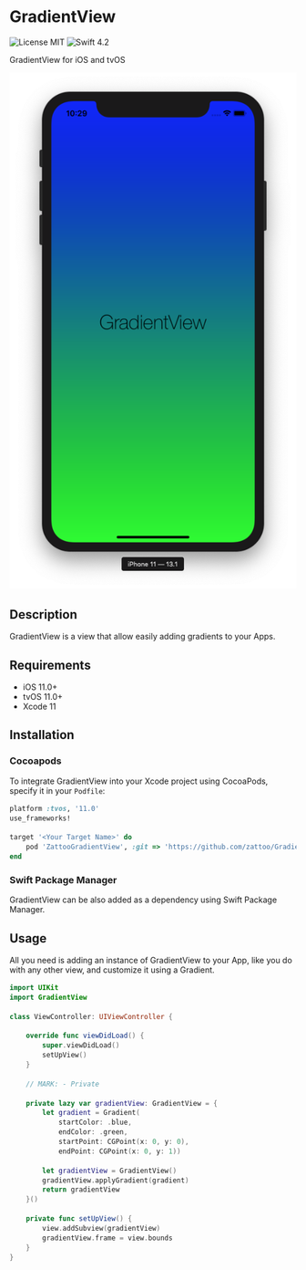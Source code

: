 # GradientView
![License MIT](https://img.shields.io/badge/license-MIT-green.svg)
![Swift 4.2](https://img.shields.io/badge/Swift-4.2-orange.svg)

GradientView for iOS and tvOS

![](Preview.png)

## Description

GradientView is a view that allow easily adding gradients to your Apps.

## Requirements

- iOS 11.0+
- tvOS 11.0+
- Xcode 11

## Installation

### Cocoapods

To integrate GradientView into your Xcode project using CocoaPods, specify it in your `Podfile`:

```ruby
platform :tvos, '11.0'
use_frameworks!

target '<Your Target Name>' do
    pod 'ZattooGradientView', :git => 'https://github.com/zattoo/GradientView.git'
end
```

### Swift Package Manager

GradientView can be also added as a dependency using Swift Package Manager.

## Usage

All you need is adding an instance of GradientView to your App, like you do with any other view, and customize it using a Gradient.

```swift
import UIKit
import GradientView

class ViewController: UIViewController {

    override func viewDidLoad() {
        super.viewDidLoad()
        setUpView()
    }
    
    // MARK: - Private
    
    private lazy var gradientView: GradientView = {
        let gradient = Gradient(
            startColor: .blue,
            endColor: .green,
            startPoint: CGPoint(x: 0, y: 0),
            endPoint: CGPoint(x: 0, y: 1))
        
        let gradientView = GradientView()
        gradientView.applyGradient(gradient)
        return gradientView
    }()

    private func setUpView() {
        view.addSubview(gradientView)
        gradientView.frame = view.bounds
    }
}
```
